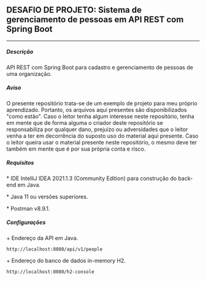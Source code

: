 <h2>DESAFIO DE PROJETO: Sistema de gerenciamento de pessoas em API REST com Spring Boot</h2>

<hr />

<h5>Descrição</h5>

<p>API REST com Spring Boot para cadastro e gerenciamento de pessoas de uma organização.</p>

<h5>Aviso</h5>
<p>O presente repositório trata-se de um exemplo de projeto para meu próprio aprendizado. Portanto, os arquivos aqui presentes são disponibilizados "como estão". Caso o leitor tenha algum interesse neste repositório, tenha em mente que de forma alguma o criador deste repositório se responsabiliza por qualquer dano, prejuízo ou adversidades que o leitor venha a ter em decorrência do suposto uso do material aqui presente. Caso o leitor queira usar o material presente neste repositório, o mesmo deve ter também em mente que é por sua própria conta e risco.</p>

<h5>Requisitos</h5>
<p>* IDE IntelliJ IDEA 2021.1.3 (Community Edition) para construção do back-end em Java.</p>
<p>* Java 11 ou versões superiores.</p>
<p>* Postman v8.9.1.</p>

  
<h5>Configurações</h5>
<p>+ Endereço da API em Java.</p>

```
http://localhost:8080/api/v1/people
```

<p>+ Endereço do banco de dados in-memory H2.</p>

```
http://localhost:8080/h2-console
```




